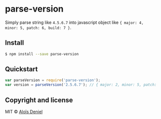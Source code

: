 # parse-version

Simply parse string like `4.5.6.7` into javascript object like `{ major: 4, minor: 5, patch: 6, build: 7 }`.

## Install

```sh
$ npm install --save parse-version
```

## Quickstart

```js
var parseVersion = require('parse-version');
var version = parseVersion('2.5.6.7'); // { major: 2, minor: 5, patch: 6, build: 7 }
```

## Copyright and license

MIT © [Aloïs Deniel](http://aloisdeniel.github.io)